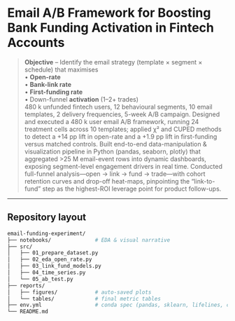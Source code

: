 # Email A/B Framework for Boosting Bank Funding Activation in Fintech Accounts

> **Objective** – Identify the email strategy (template × segment × schedule) that maximises  
>  • **Open-rate**  
>  • **Bank-link rate**  
>  • **First-funding rate**  
>  • Down-funnel **activation** (1–2+ trades)  
> 480 k unfunded fintech users, 12 behavioural segments, 10 email templates, 2 delivery frequencies, 5-week A/B campaign.
Designed and executed a 480 k user email A/B framework, running 24 treatment cells across 10 templates; applied χ² and CUPED methods to detect a +14 pp lift in open-rate and a +1.9 pp lift in first-funding versus matched controls. Built end-to-end data-manipulation & visualization pipeline in Python (pandas, seaborn, plotly) that aggregated >25 M email-event rows into dynamic dashboards, exposing segment-level engagement drivers in real time. Conducted full-funnel analysis—open → link → fund → trade—with cohort retention curves and drop-off heat-maps, pinpointing the “link-to-fund” step as the highest-ROI leverage point for product follow-ups.

---

## Repository layout
```bash
email-funding-experiment/
├── notebooks/              # EDA & visual narrative
├── src/
│   ├── 01_prepare_dataset.py
│   ├── 02_eda_open_rate.py
│   ├── 03_link_fund_models.py
│   ├── 04_time_series.py
│   └── 05_ab_test.py
├── reports/
│   ├── figures/            # auto-saved plots
│   └── tables/             # final metric tables
├── env.yml                 # conda spec (pandas, sklearn, lifelines, causal-lib)
└── README.md
```
